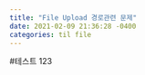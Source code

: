```yaml
---
title: "File Upload 경로관련 문제"
date: 2021-02-09 21:36:28 -0400
categories: til file
---
```


#테스트 123
